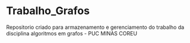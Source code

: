 # Trabalho_Grafos
Repositorio criado para armazenamento e gerenciamento do trabalho da disciplina algoritmos em grafos - PUC MINAS COREU
